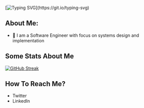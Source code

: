 [![Typing SVG](https://readme-typing-svg.herokuapp.com?center=true&vCenter=true&lines=Hello%2C+there!)](https://git.io/typing-svg)
## About Me:
- 🏦 I am a Software Engineer with focus on systems design and implementation

## Some Stats About Me
[![GitHub Streak](https://github-readme-streak-stats.herokuapp.com/?user=ninjaengineers&theme=dark)](https://git.io/streak-stats)

## How To Reach Me?
- Twitter
- LinkedIn